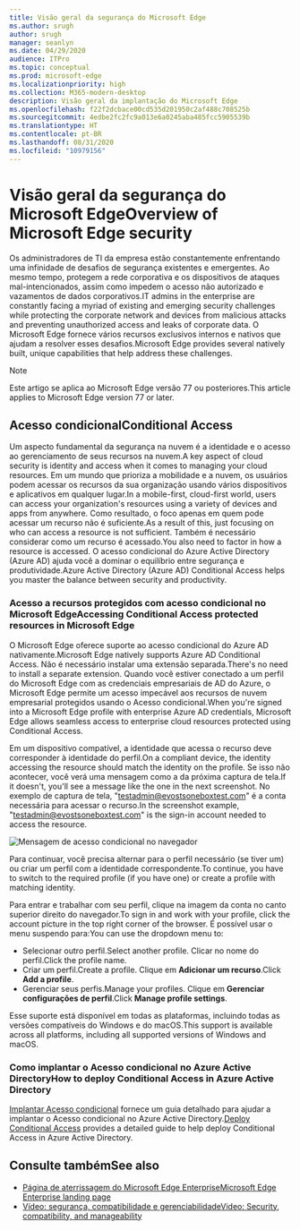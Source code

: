 ```yaml
---
title: Visão geral da segurança do Microsoft Edge
ms.author: srugh
author: srugh
manager: seanlyn
ms.date: 04/29/2020
audience: ITPro
ms.topic: conceptual
ms.prod: microsoft-edge
ms.localizationpriority: high
ms.collection: M365-modern-desktop
description: Visão geral da implantação do Microsoft Edge
ms.openlocfilehash: f22f2dcbace00cd535d201950c2af488c708525b
ms.sourcegitcommit: 4edbe2fc2fc9a013e6a0245aba485fcc5905539b
ms.translationtype: HT
ms.contentlocale: pt-BR
ms.lasthandoff: 08/31/2020
ms.locfileid: "10979156"
---
```

# <span data-ttu-id="87ca1-103">Visão geral da segurança do Microsoft Edge</span><span class="sxs-lookup"><span data-stu-id="87ca1-103">Overview of Microsoft Edge security</span></span>
  
<span data-ttu-id="87ca1-104">Os administradores de TI da empresa estão constantemente enfrentando uma infinidade de desafios de segurança existentes e emergentes. Ao mesmo tempo, protegem a rede corporativa e os dispositivos de ataques mal-intencionados, assim como impedem o acesso não autorizado e vazamentos de dados corporativos.</span><span class="sxs-lookup"><span data-stu-id="87ca1-104">IT admins in the enterprise are constantly facing a myriad of existing and emerging security challenges while protecting the corporate network and devices from malicious attacks and preventing unauthorized access and leaks of corporate data.</span></span> <span data-ttu-id="87ca1-105">O Microsoft Edge fornece vários recursos exclusivos internos e nativos que ajudam a resolver esses desafios.</span><span class="sxs-lookup"><span data-stu-id="87ca1-105">Microsoft Edge provides several natively built, unique capabilities that help address these challenges.</span></span>

> [!NOTE]
> <span data-ttu-id="87ca1-106">Este artigo se aplica ao Microsoft Edge versão 77 ou posteriores.</span><span class="sxs-lookup"><span data-stu-id="87ca1-106">This article applies to Microsoft Edge version 77 or later.</span></span>

## <span data-ttu-id="87ca1-107">Acesso condicional</span><span class="sxs-lookup"><span data-stu-id="87ca1-107">Conditional Access</span></span>

<span data-ttu-id="87ca1-108">Um aspecto fundamental da segurança na nuvem é a identidade e o acesso ao gerenciamento de seus recursos na nuvem.</span><span class="sxs-lookup"><span data-stu-id="87ca1-108">A key aspect of cloud security is identity and access when it comes to managing your cloud resources.</span></span> <span data-ttu-id="87ca1-109">Em um mundo que prioriza a mobilidade e a nuvem, os usuários podem acessar os recursos da sua organização usando vários dispositivos e aplicativos em qualquer lugar.</span><span class="sxs-lookup"><span data-stu-id="87ca1-109">In a mobile-first, cloud-first world, users can access your organization's resources using a variety of devices and apps from anywhere.</span></span> <span data-ttu-id="87ca1-110">Como resultado, o foco apenas em quem pode acessar um recurso não é suficiente.</span><span class="sxs-lookup"><span data-stu-id="87ca1-110">As a result of this, just focusing on who can access a resource is not sufficient.</span></span> <span data-ttu-id="87ca1-111">Também é necessário considerar como um recurso é acessado.</span><span class="sxs-lookup"><span data-stu-id="87ca1-111">You also need to factor in how a resource is accessed.</span></span> <span data-ttu-id="87ca1-112">O acesso condicional do Azure Active Directory (Azure AD) ajuda você a dominar o equilíbrio entre segurança e produtividade.</span><span class="sxs-lookup"><span data-stu-id="87ca1-112">Azure Active Directory (Azure AD) Conditional Access helps you master the balance between security and productivity.</span></span>

### <span data-ttu-id="87ca1-113">Acesso a recursos protegidos com acesso condicional no Microsoft Edge</span><span class="sxs-lookup"><span data-stu-id="87ca1-113">Accessing Conditional Access protected resources in Microsoft Edge</span></span>

<span data-ttu-id="87ca1-114">O Microsoft Edge oferece suporte ao acesso condicional do Azure AD nativamente.</span><span class="sxs-lookup"><span data-stu-id="87ca1-114">Microsoft Edge natively supports Azure AD Conditional Access.</span></span> <span data-ttu-id="87ca1-115">Não é necessário instalar uma extensão separada.</span><span class="sxs-lookup"><span data-stu-id="87ca1-115">There's no need to install a separate extension.</span></span> <span data-ttu-id="87ca1-116">Quando você estiver conectado a um perfil do Microsoft Edge com as credenciais empresariais de AD do Azure, o Microsoft Edge permite um acesso impecável aos recursos de nuvem empresarial protegidos usando o Acesso condicional.</span><span class="sxs-lookup"><span data-stu-id="87ca1-116">When you're signed into a Microsoft Edge profile with enterprise Azure AD credentials, Microsoft Edge allows seamless access to enterprise cloud resources protected using Conditional Access.</span></span>

<span data-ttu-id="87ca1-117">Em um dispositivo compatível, a identidade que acessa o recurso deve corresponder à identidade do perfil.</span><span class="sxs-lookup"><span data-stu-id="87ca1-117">On a compliant device, the identity accessing the resource should match the identity on the profile.</span></span>  <span data-ttu-id="87ca1-118">Se isso não acontecer, você verá uma mensagem como a da próxima captura de tela.</span><span class="sxs-lookup"><span data-stu-id="87ca1-118">If it doesn't, you'll see a message like the one in the next screenshot.</span></span> <span data-ttu-id="87ca1-119">No exemplo de captura de tela, "testadmin@evostsoneboxtest.com" é a conta necessária para acessar o recurso.</span><span class="sxs-lookup"><span data-stu-id="87ca1-119">In the screenshot example, "testadmin@evostsoneboxtest.com" is the sign-in account needed to access the resource.</span></span>

![Mensagem de acesso condicional no navegador](./media/edge-security/microsoft-edge-security-conditional-access.png)

<span data-ttu-id="87ca1-121">Para continuar, você precisa alternar para o perfil necessário (se tiver um) ou criar um perfil com a identidade correspondente.</span><span class="sxs-lookup"><span data-stu-id="87ca1-121">To continue, you have to switch to the required profile (if you have one) or create a profile with matching identity.</span></span>

<span data-ttu-id="87ca1-122">Para entrar e trabalhar com seu perfil, clique na imagem da conta no canto superior direito do navegador.</span><span class="sxs-lookup"><span data-stu-id="87ca1-122">To sign in and work with your profile, click the account picture in the top right corner of the browser.</span></span> <span data-ttu-id="87ca1-123">É possível usar o menu suspendo para:</span><span class="sxs-lookup"><span data-stu-id="87ca1-123">You can use the dropdown menu to:</span></span>

- <span data-ttu-id="87ca1-124">Selecionar outro perfil.</span><span class="sxs-lookup"><span data-stu-id="87ca1-124">Select another profile.</span></span> <span data-ttu-id="87ca1-125">Clicar no nome do perfil.</span><span class="sxs-lookup"><span data-stu-id="87ca1-125">Click the profile name.</span></span>
- <span data-ttu-id="87ca1-126">Criar um perfil.</span><span class="sxs-lookup"><span data-stu-id="87ca1-126">Create a profile.</span></span> <span data-ttu-id="87ca1-127">Clique em **Adicionar um recurso**.</span><span class="sxs-lookup"><span data-stu-id="87ca1-127">Click **Add a profile**.</span></span>
- <span data-ttu-id="87ca1-128">Gerenciar seus perfis.</span><span class="sxs-lookup"><span data-stu-id="87ca1-128">Manage your profiles.</span></span> <span data-ttu-id="87ca1-129">Clique em **Gerenciar configurações de perfil**.</span><span class="sxs-lookup"><span data-stu-id="87ca1-129">Click **Manage profile settings**.</span></span>

<span data-ttu-id="87ca1-130">Esse suporte está disponível em todas as plataformas, incluindo todas as versões compatíveis do Windows e do macOS.</span><span class="sxs-lookup"><span data-stu-id="87ca1-130">This support is available across all platforms, including all supported versions of Windows and macOS.</span></span>

### <span data-ttu-id="87ca1-131">Como implantar o Acesso condicional no Azure Active Directory</span><span class="sxs-lookup"><span data-stu-id="87ca1-131">How to deploy Conditional Access in Azure Active Directory</span></span>

<span data-ttu-id="87ca1-132">[Implantar Acesso condicional](https://docs.microsoft.com/azure/active-directory/conditional-access/plan-conditional-access) fornece um guia detalhado para ajudar a implantar o Acesso condicional no Azure Active Directory.</span><span class="sxs-lookup"><span data-stu-id="87ca1-132">[Deploy Conditional Access](https://docs.microsoft.com/azure/active-directory/conditional-access/plan-conditional-access) provides a detailed guide to help deploy Conditional Access in Azure Active Directory.</span></span>

## <span data-ttu-id="87ca1-133">Consulte também</span><span class="sxs-lookup"><span data-stu-id="87ca1-133">See also</span></span>

- [<span data-ttu-id="87ca1-134">Página de aterrissagem do Microsoft Edge Enterprise</span><span class="sxs-lookup"><span data-stu-id="87ca1-134">Microsoft Edge Enterprise landing page</span></span>](https://aka.ms/EdgeEnterprise)
- [<span data-ttu-id="87ca1-135">Vídeo: segurança, compatibilidade e gerenciabilidade</span><span class="sxs-lookup"><span data-stu-id="87ca1-135">Video: Security, compatibility, and manageability</span></span>](/microsoft-edge-video-security-compatibility-manageability.md)
